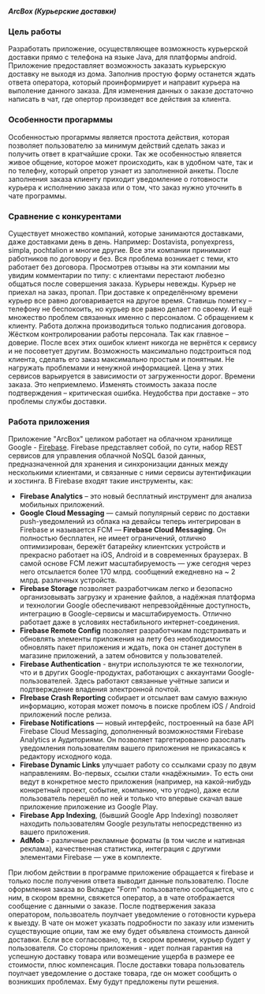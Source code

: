 ##### ArcBox (Курьерские доставки)

### Цель работы
Разработать приложение, осуществляющее возможность курьерской доставки прямо с телефона на языке Java, для платформы android. Приложение предоставляет возможность заказать курьерскую доставку не выходя из дома. Заполнив простую форму останется ждать ответа оператора, который проинформирует и направит курьера на выполение данного заказа. Для изменения данных о заказе достаточно написать в чат, где опертор произведет все действия за клиента. 

### Особенности прогарммы
Особенностью прогарммы является простота действия, которая позволяет пользователю за минимум действий сделать заказ и получить ответ в кратчайшие сроки. Так же особенностью ялвяется живое общение, которое может происходить, как в удобном чате, так и по телефну, который опретор узнает из заполненной анкеты. После заполнения заказа клиенту приходит уведомление о готовности курьера к исполнению заказа или о том, что заказ нужно уточнить в чате программы. 

### Сравнение с конкурентами
Существует множество компаний, которые занимаются доставками, даже доставками день в день. Например: Dostavista, ponyexpress, simpla, pochtalion и многие другие. Все эти компании принимают работников по договору и без. Вся проблема возникает с теми, кто работает без договора.
Просмотрев отзывы на эти компании мы увидим комментарии по типу: с клиентами перестают любезно общаться после совершения заказа. Курьеры невежды. Курьер не приехал на заказ, пропал. При доставке к определённому времени курьер все равно договаривается на другое время. Ставишь пометку – телефону не беспокоить, но курьер все равно делает по своему. И ещё множество проблем связанных именно с персоналом. С обращением к клиенту.
Работа должна производиться только подписания договора. Жёстком контролировании работы персонала. Так как главное – доверие. После всех этих ошибок клиент никогда не вернётся к сервису и не посоветует другим.
Возможность максимально подстроиться под клиента, сделать его заказ максимально простым и понятным. Не нагружать проблемами и ненужной информацией.
Цена у этих сервисов варьируется в зависимости от загруженности дорог. Времени заказа. Это неприемлемо. Изменять стоимость заказа после подтверждения – критическая ошибка. Неудобства при доставке – это проблемы службы доставки.

### Работа приложения
Приложение "ArcBox" целиком работает на облачном хранилище Google - [Firebase](https://firebase.google.com). Firebase представляет собой, по сути, набор REST сервисов для управления облачной NoSQL базой данных, предназначенной для хранения и синхронизации данных между несколькими клиентами, и связанные с ними сервисы аутентификации и хостинга. В Firebase входят такие инструменты, как:

* **Firebase Analytics** – это новый бесплатный инструмент для анализа мобильных приложений.
* **Google Cloud Messaging** — самый популярный сервис по доставки push-уведомлений из облака на девайсы теперь интегрирован в Firebase и называется FCM — **Firebase Cloud Messaging**.  Он полностью бесплатен, не имеет ограничений, отлично оптимизирован, бережёт батарейку клиентских устройств и прекрасно работает на iOS, Android и в современных браузерах. В самой основе FCM лежит масштабируемость — уже сегодня через него отсылается более 170 млрд. сообщений ежедневно на ~ 2 млрд. различных устройств. 
* **Firebase Storage** позволяет разработчикам легко и безопасно организовывать загрузку и хранение файлов, а надёжная платформа и технологии Google обеспечивают непревзойдённые доступность, интеграцию в Google-сервисы и масштабируемость. Отлично работает даже в условиях нестабильного интернет-соединения.
* **Firebase Remote Config** позволяет разработчикам подстраивать и обновлять элементы приложения на лету без необходимости обновлять пакет приложения и ждать, пока он станет доступен в магазине приложений, а затем обновится у пользователей.
* **Firebase Authentication** - внутри используются те же технологии, что и в других Google-продуктах, работающих с аккаунтами Google-пользователей. Здесь работают связанные учётные записи и подтверждение владения электронной почтой.
*  **FIrebase Crash Reporting** собирает и отсылает вам самую важную информацию, которая может помочь в поиске проблем iOS / Android приложений после релиза. 
* **Firebase Notifications** — новый интерфейс, построенный на базе API Firebase Cloud Messaging, дополненный возможностями Firebase Analytics и Аудиториями. Он позволяет таргетированно разослать уведомления пользователям вашего приложения не прикасаясь к редактору исходного кода.
* **Firebase Dynamic Links** улучшает работу со ссылками сразу по двум направлениям. Во-первых, ссылки стали «надёжными». То есть они ведут в конкретное место приложения (например, на какой-нибудь конкретный проект, событие, компанию, что угодно), даже если пользователь перешёл по ней и только что впервые скачал ваше приложение приложение из Google Play.
* **Firebase App Indexing**, (бывший Google App Indexing) позволяет находить пользователям Google результаты непосредственно из вашего приложения.
* **AdMob** - различные рекламные форматы (в том числе и нативная реклама), качественная статистика, интеграция с другими элементами Firebase — уже в комплекте. 

При любом действии в программе приложение обращается к firebase и только после получения ответа выводит данные пользователю. После оформления заказа во Вкладке "Form" пользователю сообщается, что с ним, в скором времни, свяжется оператор, а в чате отображается сообщение с данными о заказе. После подтвержения заказа оператором, пользвоатель поулчает уведомление о готовности курьера к выезду. В чате он может указать подробности по заказу или изменить существующие опции, там же ему будет объявлена стоимость данной доставки. Если все согласовано, то, в скором времени, курьер будет у пользователя. Со стороны приложения - идет полная гарантия на успешную доставку товара или возмещение ущерба в размере ее стоимости, плюс компенсация. После доставки товара пользователь поулчает уведомление о достаке товара, где он может сообщить о возникших проблемах. Ему будут предложены пути решения. 

